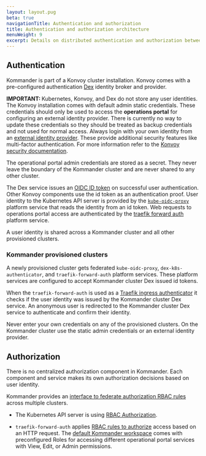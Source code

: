 ```yaml
---
layout: layout.pug
beta: true
navigationTitle: Authentication and authorization
title: Authentication and authorization architecture
menuWeight: 9
excerpt: Details on distributed authentication and authorization between clusters
---
```


## Authentication

Kommander is part of a Konvoy cluster installation. Konvoy comes with a pre-configured authentication [Dex][dex_service] identity broker and provider.

<p class="message--important"><strong>IMPORTANT: </strong> Kubernetes, Konvoy, and Dex do not store any user identities. The Konvoy installation comes with default admin static credentials. These credentials should only be used to access the <strong>operations portal</strong> for configuring an external identity provider. There is currently no way to update these credentials so they should be treated as backup credentials and not used for normal access. Always login with your own identity from an <a href="../../operations/identity-providers/">external identity provider</a>. These provide additional security features like multi-factor authentication. For more information refer to the <a href="../../../../konvoy/latest/security/">Konvoy security documentation</a>.</p>

The operational portal admin credentials are stored as a secret. They never leave the boundary of the Kommander cluster and are never shared to any other cluster.

The Dex service issues an [OIDC ID token][oidc_id_token] on successful user authentication. Other Konvoy components use the id token as an authentication proof. User identity to the Kubernetes API server is provided by the [`kube-oidc-proxy`][kube_oidc_proxy] platform service that reads the identity from an id token. Web requests to operations portal access are authenticated by the [traefik forward auth][traefik_forward_auth] platform service.

A user identity is shared across a Kommander cluster and all other provisioned clusters.

### Kommander provisioned clusters

A newly provisioned cluster gets federated `kube-oidc-proxy`, `dex-k8s-authenticator`, and `traefik-forward-auth` platform services. These platform services are configured to accept Kommander cluster Dex issued id tokens.

When the `traefik-forward-auth` is used as a [Traefik ingress authenticator][traefik_ingress] it checks if the user identity was issued by the Kommander cluster Dex service. An anonymous user is redirected to the Kommander cluster Dex service to authenticate and confirm their identity.

Never enter your own credentials on any of the provisioned clusters. On the Kommander cluster use the static admin credentials or an external identity provider.

## Authorization

There is no centralized authorization component in Kommander. Each component and service makes its own authorization decisions based on user identity.

Kommander provides an [interface to federate authorization RBAC rules][access_control] across multiple clusters.

- The Kubernetes API server is using [RBAC Authorization][rbac_authz].

- `traefik-forward-auth` applies [RBAC rules to authorize][portal_auth] access based on an HTTP request. The [default Kommander workspace][workspaces] comes with preconfigured Roles for accessing different operational portal services with View, Edit, or Admin permissions.

[access_control]: ../../operations/access-control/
[dex_service]: https://github.com/dexidp/dex
[kube_oidc_proxy]: https://github.com/jetstack/kube-oidc-proxy
[oidc_id_token]: https://openid.net/specs/openid-connect-core-1_0.html#IDToken
[portal_auth]: ../../../../konvoy/latest/access-authentication/rbac/#portal-authorization
[rbac_authz]: https://kubernetes.io/docs/reference/access-authn-authz/rbac/
[traefik_forward_auth]: https://github.com/mesosphere/traefik-forward-auth
[traefik_ingress]: https://docs.traefik.io/v1.7/configuration/backends/kubernetes/#annotations
[workspaces]: ../../workspaces/

